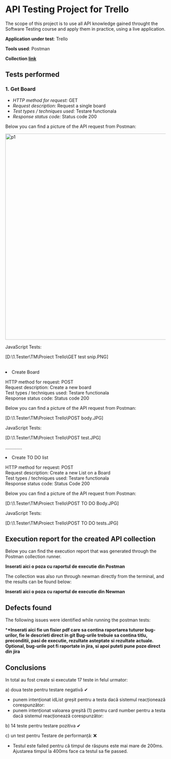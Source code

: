 # API Testing Project for Trello

The scope of this project is to use all API knowledge gained throught the Software Testing course and apply them in practice, using a live application.

<b>Application under test</b>: Trello

<b>Tools used</b>: Postman

<b>Collection [link](https://red-zodiac-950716-1.postman.co/workspace/CristinaTMTA11~b83ba4f1-693b-4f60-b0e3-f9b3cb38ffda/collection/30261120-c0975692-c837-4b40-afa0-836a003994d2?action=share&creator=30261120)</b>

## Tests performed

### 1. Get Board

- _HTTP method for request:_ GET
- _Request description:_ Request a single board
- _Test types / techniques used:_ Testare functionala
- _Response status code:_ Status code 200 

Below you can find a picture of the API request from Postman:<br>

<img width="647" alt="p1" src="https://github.com/CrisaIvan/Trello/assets/64869220/42f1f9a0-8b57-4001-8f85-79ea7fb18f4e">


JavaScript Tests:

[D:\1.Tester\TM\Proiect Trello\GET test snip.PNG]

<br>

<li>Create Board</li>

HTTP method for request: POST <br>
Request description: Create a new board<br>
Test types / techniques used: Testare functionala<br>
Response status code: Status code 200<br>

Below you can find a picture of the API request from Postman:<br>

[D:\1.Tester\TM\Proiect Trello\POST body.JPG]<br>

JavaScript Tests:

[D:\1.Tester\TM\Proiect Trello\POST test.JPG]<br>

.............

<li>Create TO DO list</li>

HTTP method for request: POST<br>
Request description: Create a new List on a Board<br>
Test types / techniques used: Testare functionala<br>
Response status code: Status Code 200<br>

Below you can find a picture of the API request from Postman:<br>

[D:\1.Tester\TM\Proiect Trello\POST TO DO Body.JPG]<br>

JavaScript Tests:

[D:\1.Tester\TM\Proiect Trello\POST TO DO tests.JPG]<br>

</ol>

<h2>Execution report for the created API collection </h2>

Below you can find the execution report that was generated through the Postman collection runner. <br>

**Inserati aici o poza cu raportul de executie din Postman**<br>

The collection was also run through newman directly from the terminal, and the results can be found below:<br>

**Inserati aici o poza cu raportul de executie din Newman**<br>

<h2>Defects found</h2>

The following issues were identified while running the postman tests:<br>

\***\*Inserati aici fie un fisier pdf care sa contina raportarea tuturor bug-urilor, fie le descrieti direct in git
Bug-urile trebuie sa contina titlu, preconditii, pasi de executie, rezultate asteptate si rezultate actuale.
Optional, bug-urile pot fi raportate in jira, si apoi puteti pune poze direct din jira**

<h2>Conclusions</h2>
In total au fost create si executate 17 teste in felul urmator: 

a) doua  teste pentru testare negativă  &#10004;
- punem intenționat idList greșit pentru a testa dacă sistemul reacționează corespunzător:
- punem intenționat valoarea greșită (1) pentru card number pentru a testa dacă sistemul reacționează corespunzător:

b) 14 teste pentru testare pozitiva &#10004;

c) un test pentru Testare de performanță: &#x274c;
- Testul este failed pentru că timpul de răspuns este mai mare de 200ms. Ajustarea timpul la 400ms face ca testul sa fie passed.
